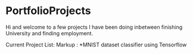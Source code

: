 # PortfolioProjects

Hi and welcome to a few projects I have been doing inbetween finishing University and finding employment.

Current Project List:
Markup : *MNIST dataset classifier using Tensorflow
